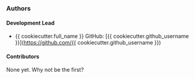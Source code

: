 ### Authors

#### Development Lead

* {{ cookiecutter.full_name }} GitHub: [{{ cookiecutter.github_username }}](https://github.com/{{ cookiecutter.github_username }})

#### Contributors

None yet. Why not be the first?
